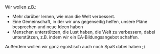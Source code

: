 Wir wollen z.B.:
* Mehr darüber lernen, wie man die Welt verbessert.
* Eine Gemeinschaft, in der wir uns gegenseitig helfen, unsere Pläne besprechen und neue Ideen haben
* Menschen unterstützen, die Lust haben, die Welt zu verbessern, dabei unterstützen, z.B. indem wir ein EA-Bildungsangebot schaffen.

Außerdem wollen wir ganz egoistisch auch noch Spaß dabei  haben ;)
